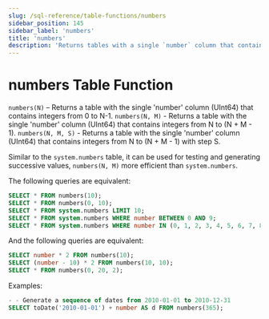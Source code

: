 ```yaml
---
slug: /sql-reference/table-functions/numbers
sidebar_position: 145
sidebar_label: 'numbers'
title: 'numbers'
description: 'Returns tables with a single `number` column that contains specifiable integers.'
---
```


# numbers Table Function

`numbers(N)` – Returns a table with the single 'number' column (UInt64) that contains integers from 0 to N-1.
`numbers(N, M)` - Returns a table with the single 'number' column (UInt64) that contains integers from N to (N + M - 1).
`numbers(N, M, S)` - Returns a table with the single 'number' column (UInt64) that contains integers from N to (N + M - 1) with step S.

Similar to the `system.numbers` table, it can be used for testing and generating successive values, `numbers(N, M)` more efficient than `system.numbers`.

The following queries are equivalent:

```sql
SELECT * FROM numbers(10);
SELECT * FROM numbers(0, 10);
SELECT * FROM system.numbers LIMIT 10;
SELECT * FROM system.numbers WHERE number BETWEEN 0 AND 9;
SELECT * FROM system.numbers WHERE number IN (0, 1, 2, 3, 4, 5, 6, 7, 8, 9);
```

And the following queries are equivalent:

```sql
SELECT number * 2 FROM numbers(10);
SELECT (number - 10) * 2 FROM numbers(10, 10);
SELECT * FROM numbers(0, 20, 2);
```

Examples:

```sql
- - Generate a sequence of dates from 2010-01-01 to 2010-12-31
SELECT toDate('2010-01-01') + number AS d FROM numbers(365);
```
